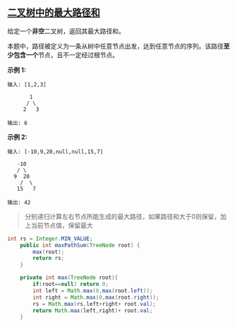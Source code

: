 ## [ 二叉树中的最大路径和](https://leetcode-cn.com/problems/binary-tree-maximum-path-sum/)


给定一个**非空**二叉树，返回其最大路径和。

本题中，路径被定义为一条从树中任意节点出发，达到任意节点的序列。该路径**至少包含一个**节点，且不一定经过根节点。

**示例 1:**

```
输入: [1,2,3]

       1
      / \
     2   3

输出: 6
```

**示例 2:**

```
输入: [-10,9,20,null,null,15,7]

   -10
   / \
  9  20
    /  \
   15   7
   
输出: 42   
```

> 分别递归计算左右节点所能生成的最大路径，如果路径和大于0则保留，加上当前节点值，保留最大



```java
int rs = Integer.MIN_VALUE;
    public int maxPathSum(TreeNode root) {
        max(root);
        return rs;
    }

    private int max(TreeNode root){
        if(root==null) return 0;
        int left = Math.max(0,max(root.left));
        int right = Math.max(0,max(root.right));
        rs = Math.max(rs,left+right+ root.val);
        return Math.max(left,right)+ root.val;
    }
```


